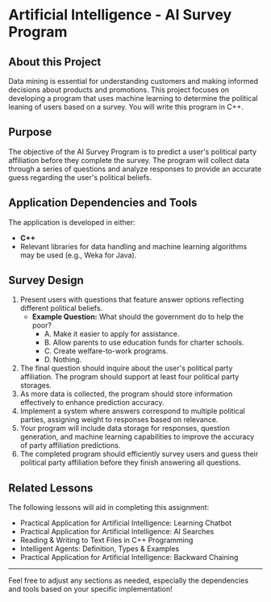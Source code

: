 # Artificial Intelligence - AI Survey Program

## About this Project
Data mining is essential for understanding customers and making informed decisions about products and promotions. This project focuses on developing a program that uses machine learning to determine the political leaning of users based on a survey. You will write this program in C++.

## Purpose
The objective of the AI Survey Program is to predict a user's political party affiliation before they complete the survey. The program will collect data through a series of questions and analyze responses to provide an accurate guess regarding the user's political beliefs.

## Application Dependencies and Tools
The application is developed in either:
- **C++**
- Relevant libraries for data handling and machine learning algorithms may be used (e.g., Weka for Java).

## Survey Design
1. Present users with questions that feature answer options reflecting different political beliefs.
   - **Example Question:** What should the government do to help the poor?
     - A. Make it easier to apply for assistance.
     - B. Allow parents to use education funds for charter schools.
     - C. Create welfare-to-work programs.
     - D. Nothing.
2. The final question should inquire about the user's political party affiliation. The program should support at least four political party storages.
3. As more data is collected, the program should store information effectively to enhance prediction accuracy.
4. Implement a system where answers correspond to multiple political parties, assigning weight to responses based on relevance.
5. Your program will include data storage for responses, question generation, and machine learning capabilities to improve the accuracy of party affiliation predictions.
6. The completed program should efficiently survey users and guess their political party affiliation before they finish answering all questions.

## Related Lessons
The following lessons will aid in completing this assignment:
- Practical Application for Artificial Intelligence: Learning Chatbot
- Practical Application for Artificial Intelligence: AI Searches
- Reading & Writing to Text Files in C++ Programming
- Intelligent Agents: Definition, Types & Examples
- Practical Application for Artificial Intelligence: Backward Chaining

---

Feel free to adjust any sections as needed, especially the dependencies and tools based on your specific implementation!

